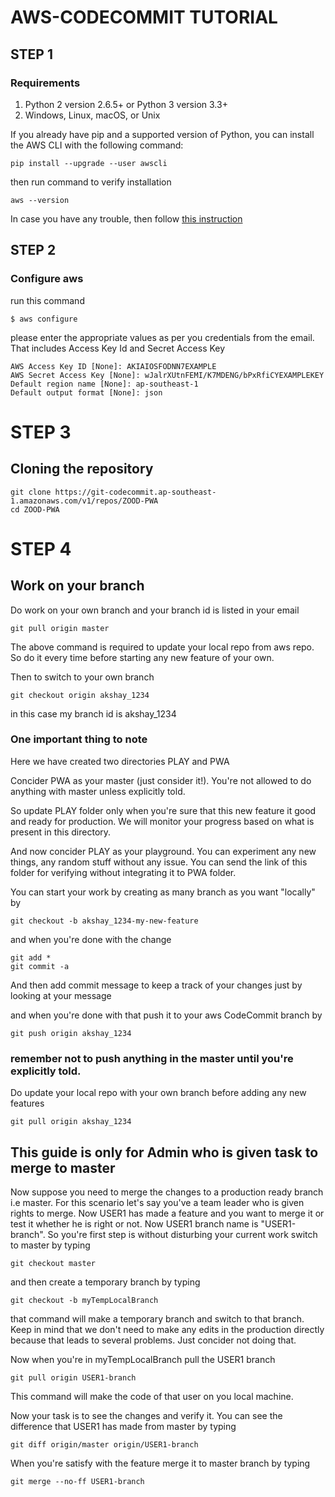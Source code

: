 # AWS-CODECOMMIT TUTORIAL

## STEP 1
###  Requirements
1. Python 2 version 2.6.5+ or Python 3 version 3.3+
2. Windows, Linux, macOS, or Unix

If you already have pip and a supported version of Python, you can install the AWS CLI with the following command:

```
pip install --upgrade --user awscli
```
then run command to verify installation

``` 
aws --version
```

In case you have any trouble, then follow [this instruction](http://docs.aws.amazon.com/cli/latest/userguide/installing.html)

## STEP 2
### Configure aws

run this command

```
$ aws configure
```

please enter the appropriate values as per you credentials from the email. That includes Access Key Id and Secret Access Key

```
AWS Access Key ID [None]: AKIAIOSFODNN7EXAMPLE
AWS Secret Access Key [None]: wJalrXUtnFEMI/K7MDENG/bPxRfiCYEXAMPLEKEY
Default region name [None]: ap-southeast-1
Default output format [None]: json
```

# STEP 3
## Cloning the repository

```
git clone https://git-codecommit.ap-southeast-1.amazonaws.com/v1/repos/ZOOD-PWA
cd ZOOD-PWA
```

# STEP 4
## Work on your branch

Do work on your own branch and your branch id is listed in your email

``` 
git pull origin master 
```

The above command is required to update your local repo from aws repo. So do it every time before starting any new feature of your own.

Then to switch to your own branch

```
git checkout origin akshay_1234
```

in this case my branch id is akshay_1234

### One important thing to note
Here we have created two directories PLAY and PWA

Concider PWA as your master (just consider it!). You're not allowed to do anything with master unless explicitly told.

So update PLAY folder only when you're sure that this new feature it good and ready for production. We will monitor your progress based on what is present in this directory.

And now concider PLAY as your playground. You can experiment any new things, any random stuff without any issue. You can send the link of this folder for verifying without integrating it to PWA folder. 

You can start your work by creating as many branch as you want "locally" by

```
git checkout -b akshay_1234-my-new-feature
```

and when you're done with the change
```
git add *
git commit -a
```


And then add commit message to keep a track of your changes just by looking at your message

and when you're done with that push it to your aws CodeCommit branch by 
```
git push origin akshay_1234
```
### remember not to push anything in the master until you're explicitly told.

Do update your local repo with your own branch before adding any new features

```
git pull origin akshay_1234
```

## This guide is only for Admin who is given task to merge to master

Now suppose you need to merge the changes to a production ready branch i.e master. For this scenario let's say you've a team leader who is given rights to merge. Now USER1 has made a feature and you want to merge it or test it whether he is right or not. Now USER1 branch name is "USER1-branch".
So you're first step is without disturbing your current work switch to master by typing
```
git checkout master
```
and then create a temporary branch by typing
```
git checkout -b myTempLocalBranch
```
that command will make a temporary branch and switch to that branch. Keep in mind that we don't need to make any edits in the production directly because that leads to several problems. Just concider not doing that.

Now when you're in myTempLocalBranch pull the USER1 branch
```
git pull origin USER1-branch
```
This command will make the code of that user on you local machine.

Now your task is to see the changes and verify it. You can see the difference that USER1 has made from master by typing
```
git diff origin/master origin/USER1-branch
 ```
When you're satisfy with the feature merge it to master branch by typing
```
git merge --no-ff USER1-branch
```
